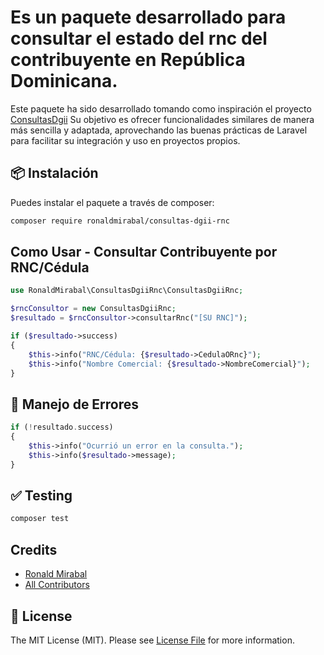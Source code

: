 # Es un paquete desarrollado para consultar el estado del rnc del contribuyente en República Dominicana.

Este paquete ha sido desarrollado tomando como inspiración el proyecto [ConsultasDgii](https://github.com/wrobirson/ConsultasDgii) Su objetivo es ofrecer funcionalidades similares de manera más sencilla y adaptada, aprovechando las buenas prácticas de Laravel para facilitar su integración y uso en proyectos propios.


## 📦 Instalación

Puedes instalar el paquete a través de composer:

```bash
composer require ronaldmirabal/consultas-dgii-rnc
```


## Como Usar - Consultar Contribuyente por RNC/Cédula

```php
use RonaldMirabal\ConsultasDgiiRnc\ConsultasDgiiRnc;

$rncConsultor = new ConsultasDgiiRnc;
$resultado = $rncConsultor->consultarRnc("[SU RNC]");

if ($resultado->success)
{
    $this->info("RNC/Cédula: {$resultado->CedulaORnc}");
    $this->info("Nombre Comercial: {$resultado->NombreComercial}");
}

```
## :rotating_light: Manejo de Errores
```php
if (!resultado.success)
{
    $this->info("Ocurrió un error en la consulta.");
    $this->info($resultado->message);
}

```


## :white_check_mark: Testing

```bash
composer test
```
## Credits

- [Ronald Mirabal](https://github.com/ronaldmirabal)
- [All Contributors](../../contributors)

## 📄 License

The MIT License (MIT). Please see [License File](LICENSE.md) for more information.
